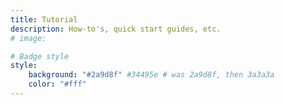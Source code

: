 ```yaml
---
title: Tutorial
description: How-to's, quick start guides, etc.
# image:

# Badge style
style:
    background: "#2a9d8f" #34495e # was 2a9d8f, then 3a3a3a
    color: "#fff"
---
```

